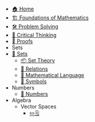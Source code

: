 - [🏠 Home](README.md)
- [🏗 Foundations of Mathematics](Foundations_Mathematics.md)
- [🛠️ Problem Solving](ProblemSolving.md)
- [💭 Critical Thinking](CriticalThinking.md)
- [🫆 Proofs](Proofs.md)
- Sets
- [🎁 Sets](Sets/Sets.md)
  - [📦 Set Theory](Sets/SetTheory.md)
  - [📮 Relations](Sets/Relations.md)
  - [💬 Mathematical Language](Sets/MathLang.md)
  - [🔣 Symbols](Sets/Symbols.md)
- Numbers
  - [🍏 Numbers](Numbers/Numbers.md)
- Algebra
  - Vector Spaces
    - [✏️🗒️](Exercise/Vector_Spaces.md)
